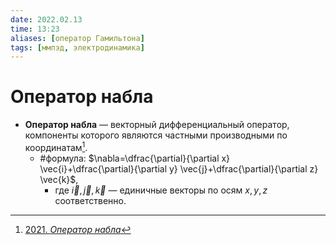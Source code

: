 ```yaml
---
date: 2022.02.13
time: 13:23
aliases: [оператор Гамильтона]
tags: [ммпэд, электродинамика]
---
```


# Оператор набла

- **Оператор набла** — векторный дифференциальный оператор, компоненты которого являются частными производными по координатам[^1].
	- #формула: $\nabla=\dfrac{\partial}{\partial x} \vec{i}+\dfrac{\partial}{\partial y} \vec{j}+\dfrac{\partial}{\partial z} \vec{k}$,
		- где $\vec{i},\vec{j},\vec{k}$ — единичные векторы по осям $x,y,z$ соответственно.

[^1]: [2021. *Оператор набла*](zotero://select/items/1_DPN7FV2F)